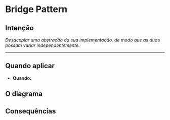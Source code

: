 # Bridge Pattern

## Intenção

*Desacoplar uma abstração da sua implementação, de modo que as duas possam variar independentemente.*

---

## Quando aplicar
- **Quando:**
    
## O diagrama

## Consequências

